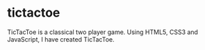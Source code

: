# tictactoe
TicTacToe is a classical two player game. Using HTML5, CSS3 and JavaScript, I have created TicTacToe.
